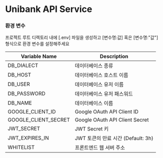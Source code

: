 # Unibank API Service

### 환경 변수

프로젝트 루트 디렉토리 내에 [.env] 파일을 생성하고 [변수명:값] 혹은 [변수명:"값"] 형식으로 환경 변수를 설정해주세요

| Variable Name        | Description                        |
| -------------------- | ---------------------------------- |
| DB_DIALECT           | 데이터베이스 종류                  |
| DB_HOST              | 데이터베이스 호스트 이름           |
| DB_USER              | 데이터베이스 유저 이름             |
| DB_PASSWORD          | 데이터베이스 유저 패스워드         |
| DB_NAME              | 데이터베이스 이름                  |
| GOOGLE_CLIENT_ID     | Google OAuth API Client ID         |
| GOOGLE_CLIENT_SECRET | Google OAuth API Client Secret     |
| JWT_SECRET           | JWT Secret 키                      |
| JWT_EXPIRES_IN       | JWT 토큰의 만료 시간 (Default: 3h) |
| WHITELIST            | 프론트엔드 웹 서버 주소            |
